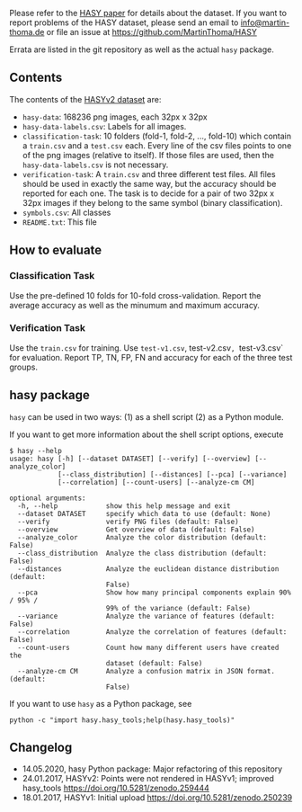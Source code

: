 Please refer to the [HASY paper](https://arxiv.org/abs/1701.08380) for details
about the dataset. If you want to report problems of the HASY dataset, please
send an email to info@martin-thoma.de or file an issue at
https://github.com/MartinThoma/HASY

Errata are listed in the git repository as well as the actual `hasy` package.


## Contents

The contents of the [HASYv2 dataset](https://zenodo.org/record/259444) are:

* `hasy-data`: 168236 png images, each 32px x 32px
* `hasy-data-labels.csv`: Labels for all images.
* `classification-task`: 10 folders (fold-1, fold-2, ..., fold-10) which
  contain a `train.csv` and a `test.csv` each. Every line of the csv files
  points to one of the png images (relative to itself). If those files are
  used, then the `hasy-data-labels.csv` is not necessary.
* `verification-task`: A `train.csv` and three different test files. All files
  should be used in exactly the same way, but the accuracy should be reported
  for each one.
  The task is to decide for a pair of two 32px x 32px images if they belong
  to the same symbol (binary classification).
* `symbols.csv`: All classes
* `README.txt`: This file


## How to evaluate

### Classification Task

Use the pre-defined 10 folds for 10-fold cross-validation. Report the
average accuracy as well as the minumum and maximum accuracy.


### Verification Task

Use the `train.csv` for training. Use `test-v1.csv`, test-v2.csv`,
`test-v3.csv` for evaluation. Report TP, TN, FP, FN and accuracy for each
of the three test groups.


## hasy package

`hasy` can be used in two ways: (1) as a shell script (2) as a Python
module.

If you want to get more information about the shell script options, execute

```
$ hasy --help
usage: hasy [-h] [--dataset DATASET] [--verify] [--overview] [--analyze_color]
            [--class_distribution] [--distances] [--pca] [--variance]
            [--correlation] [--count-users] [--analyze-cm CM]

optional arguments:
  -h, --help            show this help message and exit
  --dataset DATASET     specify which data to use (default: None)
  --verify              verify PNG files (default: False)
  --overview            Get overview of data (default: False)
  --analyze_color       Analyze the color distribution (default: False)
  --class_distribution  Analyze the class distribution (default: False)
  --distances           Analyze the euclidean distance distribution (default:
                        False)
  --pca                 Show how many principal components explain 90% / 95% /
                        99% of the variance (default: False)
  --variance            Analyze the variance of features (default: False)
  --correlation         Analyze the correlation of features (default: False)
  --count-users         Count how many different users have created the
                        dataset (default: False)
  --analyze-cm CM       Analyze a confusion matrix in JSON format. (default:
                        False)
```


If you want to use `hasy` as a Python package, see

    python -c "import hasy.hasy_tools;help(hasy.hasy_tools)"


## Changelog

* 14.05.2020, hasy Python package: Major refactoring of this repository
* 24.01.2017, HASYv2: Points were not rendered in HASYv1; improved hasy_tools
                      https://doi.org/10.5281/zenodo.259444
* 18.01.2017, HASYv1: Initial upload
                      https://doi.org/10.5281/zenodo.250239
